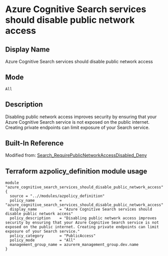 # Azure Cognitive Search services should disable public network access

## Display Name

Azure Cognitive Search services should disable public network access

## Mode

`All`

## Description

Disabling public network access improves security by ensuring that your Azure Cognitive Search service is not exposed on the public internet. Creating private endpoints can limit exposure of your Search service.

## Built-In Reference

Modified from: [Search_RequirePublicNetworkAccessDisabled_Deny](https://github.com/Azure/azure-policy/blob/master/built-in-policies/policyDefinitions/Search/Search_RequirePublicNetworkAccessDisabled_Deny.json)

Terraform azpolicy_definition module usage
-----

```hcl
module "azure_cognitive_search_services_should_disable_public_network_access" {
  source = "..//modules/azpolicy_definition"
  policy_name           = "azure_cognitive_search_services_should_disable_public_network_access"
  display_name          = "Azure Cognitive Search services should disable public network access"
  policy_description    = "Disabling public network access improves security by ensuring that your Azure Cognitive Search service is not exposed on the public internet. Creating private endpoints can limit exposure of your Search service."
  policy_category       = "PublicAccess"
  policy_mode           = "All"
  management_group_name = azurerm_management_group.dev.name
}
```

